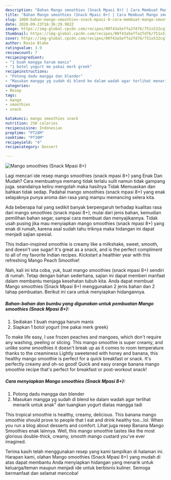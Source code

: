 ```yaml
---
description: "Bahan Mango smoothies (Snack Mpasi 8+) | Cara Membuat Mango smoothies (Snack Mpasi 8+) Yang Sedap"
title: "Bahan Mango smoothies (Snack Mpasi 8+) | Cara Membuat Mango smoothies (Snack Mpasi 8+) Yang Sedap"
slug: 1000-bahan-mango-smoothies-snack-mpasi-8-cara-membuat-mango-smoothies-snack-mpasi-8-yang-sedap
date: 2020-09-23T16:36:29.982Z
image: https://img-global.cpcdn.com/recipes/00f43a5effa2fd76/751x532cq70/mango-smoothies-snack-mpasi-8-foto-resep-utama.jpg
thumbnail: https://img-global.cpcdn.com/recipes/00f43a5effa2fd76/751x532cq70/mango-smoothies-snack-mpasi-8-foto-resep-utama.jpg
cover: https://img-global.cpcdn.com/recipes/00f43a5effa2fd76/751x532cq70/mango-smoothies-snack-mpasi-8-foto-resep-utama.jpg
author: Roxie Blake
ratingvalue: 3.9
reviewcount: 7
recipeingredient:
- "1 buah mangga harum manis"
- "1 botol yogurt me pakai merk greek"
recipeinstructions:
- "Potong dadu mangga dan blender"
- "Masukan mangga yg sudah di blend ke dalam wadah agar terlihat menarik untuk anak&#34; dan tuangkan yogurt diatas mangga tadi"
categories:
- Resep
tags:
- mango
- smoothies
- snack

katakunci: mango smoothies snack 
nutrition: 258 calories
recipecuisine: Indonesian
preptime: "PT28M"
cooktime: "PT30M"
recipeyield: "4"
recipecategory: Dessert

---
```



![Mango smoothies (Snack Mpasi 8+)](https://img-global.cpcdn.com/recipes/00f43a5effa2fd76/751x532cq70/mango-smoothies-snack-mpasi-8-foto-resep-utama.jpg)

Lagi mencari ide resep mango smoothies (snack mpasi 8+) yang Enak Dan Mudah? Cara membuatnya memang tidak terlalu sulit namun tidak gampang juga. seandainya keliru mengolah maka hasilnya Tidak Memuaskan dan bahkan tidak sedap. Padahal mango smoothies (snack mpasi 8+) yang enak selayaknya punya aroma dan rasa yang mampu memancing selera kita.

Ada beberapa hal yang sedikit banyak berpengaruh terhadap kualitas rasa dari mango smoothies (snack mpasi 8+), mulai dari jenis bahan, kemudian pemilihan bahan segar, sampai cara membuat dan menyajikannya. Tidak usah pusing jika mau menyiapkan mango smoothies (snack mpasi 8+) yang enak di rumah, karena asal sudah tahu triknya maka hidangan ini dapat menjadi sajian spesial.

This Indian-inspired smoothie is creamy like a milkshake, sweet, smooth, and doesn&#39;t use sugar! It&#39;s great as a snack, and is the perfect compliment to all of my favorite Indian recipes. Kickstart a healthier year with this refreshing Mango Peach Smoothie!


Nah, kali ini kita coba, yuk, buat mango smoothies (snack mpasi 8+) sendiri di rumah. Tetap dengan bahan sederhana, sajian ini dapat memberi manfaat dalam membantu menjaga kesehatan tubuh kita. Anda dapat membuat Mango smoothies (Snack Mpasi 8+) menggunakan 2 jenis bahan dan 2 tahap pembuatan. Berikut ini cara untuk menyiapkan hidangannya.

<!--inarticleads1-->

##### Bahan-bahan dan bumbu yang digunakan untuk pembuatan Mango smoothies (Snack Mpasi 8+):

1. Sediakan 1 buah mangga harum manis
1. Siapkan 1 botol yogurt (me pakai merk greek)


To make life easy, I use frozen peaches and mangoes, which don&#39;t require any washing, peeling or slicing. This mango smoothie is super creamy, and unlike some smoothies it doesn&#39;t break up as it comes to room temperature thanks to the creaminess Lightly sweetened with honey and banana, this healthy mango smoothie is perfect for a quick breakfast or snack. It&#39;s perfectly creamy and oh-so good! Quick and easy orange banana mango smoothie recipe that&#39;s perfect for breakfast or post-workout snack! 

<!--inarticleads2-->

##### Cara menyiapkan Mango smoothies (Snack Mpasi 8+):

1. Potong dadu mangga dan blender
1. Masukan mangga yg sudah di blend ke dalam wadah agar terlihat menarik untuk anak&#34; dan tuangkan yogurt diatas mangga tadi


This tropical smoothie is healthy, creamy, delicious. This banana mango smoothie should prove to people that I eat and drink healthy too…lol. When you run a blog about desserts and comfort. Lihat juga resep Banana Mango Smoothies enak lainnya. Well, this mango smoothie tastes like the most glorious double-thick, creamy, smooth mango custard you&#39;ve ever imagined. 

Terima kasih telah menggunakan resep yang kami tampilkan di halaman ini. Harapan kami, olahan Mango smoothies (Snack Mpasi 8+) yang mudah di atas dapat membantu Anda menyiapkan hidangan yang menarik untuk keluarga/teman maupun menjadi ide untuk berbisnis kuliner. Semoga bermanfaat dan selamat mencoba!
